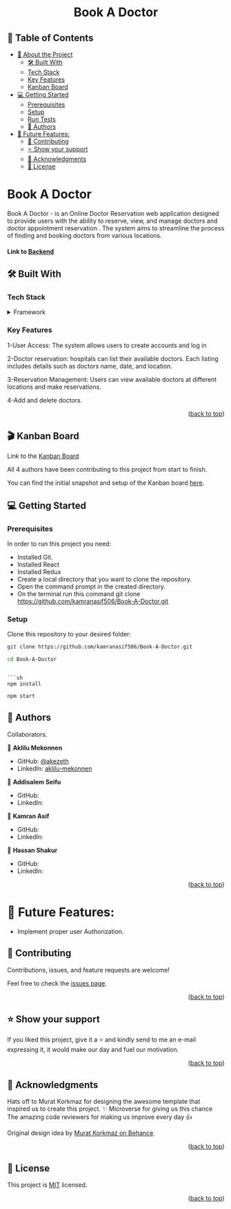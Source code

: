 <a name="readme-top"></a>

<div align="center">

  <br/>
  <h1>Book A Doctor</h1>

</div>

## 📗 Table of Contents

- [📖 About the Project](#about-project)
  - [🛠 Built With ](#-built-with-)
  - [Tech Stack ](#tech-stack-)
  - [Key Features ](#key-features-)
  - [Kanban Board](#kanban)
- [💻 Getting Started ](#-getting-started-)
  - [Prerequisites](#prerequisites)
  - [Setup](#setup)
  - [Run Tests](#run-tests)
  - [👥 Authors ](#-authors-)
- [🔭 Future Features:](#-future-features)
  - [🤝 Contributing ](#-contributing-)
  - [⭐️ Show your support ](#️-show-your-support-)
  - [🙏 Acknowledgments ](#-acknowledgments-)
  - [📝 License ](#-license-)

# Book A Doctor <a name="about-project"></a>

Book A Doctor - is an Online Doctor Reservation web application designed to provide users with the ability to reserve, view, and manage doctors and doctor appointment reservation . The system aims to streamline the process of finding and booking doctors from various locations.

#### Link to [Backend](https://github.com/kamranasif506/Book-A-Doctor-API)

## 🛠 Built With <a name="built-with"></a>

### Tech Stack <a name="tech-stack"></a>

<details>
  <summary>Framework</summary>
  <ul>
    <li><a href="https://react.dev/">React</a></li>
    <li><a href="https://redux.js.org/">Redux</a></li>
    <li><a href="#">CSS</a></li>
  </ul>
</details>

### Key Features <a name="key-features"></a>

1-User Access: The system allows users to create accounts and log in

2-Doctor reservation: hospitals can list their available doctors. Each listing includes details such as doctors name, date, and location.

3-Reservation Management: Users can view available doctors  at different locations and make reservations.

4-Add and delete doctors.

<p align="right">(<a href="#readme-top">back to top</a>)</p>

## 🎬 Kanban Board <a id="kanban"></a>

Link to the [Kanban Board](https://github.com/users/kamranasif506/projects/7)

All 4 authors have been contributing to this project from start to finish.

You can find the initial snapshot and setup of the Kanban board [here](https://user-images.githubusercontent.com/116703083/281520773-c2c88620-3ece-4598-bddd-0c2c641d4adb.png).

## 💻 Getting Started <a name="getting-started"></a>

### Prerequisites

In order to run this project you need:

- Installed Git.
- Installed React
- Installed Redux
- Create a local directory that you want to clone the repository.
- Open the command prompt in the created directory.
- On the terminal run this command git clone https://github.com/kamranasif506/Book-A-Doctor.git

### Setup

Clone this repository to your desired folder:

```sh
git clone https://github.com/kamranasif506/Book-A-Doctor.git
```

```sh
cd Book-A-Doctor
```

````

```sh
npm install
````

```sh
npm start
```

## 👥 Authors <a name="authors"></a>

Collaborators.

👤 **Aklilu Mekonnen**

- GitHub: [@akezeth](https://github.com/akezeth)
- LinkedIn: [aklilu-mekonnen](https://www.linkedin.com/in/aklilu-mekonnen/)

👤 **Addisalem Seifu**
- GitHub: [](https://github.com/)
- LinkedIn: [](https://www.linkedin.com/in/)

👤 **Kamran Asif**
- GitHub: [](https://github.com/kamranasif506)
- LinkedIn: [](https://www.linkedin.com/in/kamran-asif)

👤 **Hassan Shakur**
- GitHub: [](https://github.com/)
- LinkedIn: [](https://www.linkedin.com/in/)

<p align="right">(<a href="#readme-top">back to top</a>)</p>

# 🔭 Future Features:

- Implement proper user Authorization.

## 🤝 Contributing <a name="contributing"></a>

Contributions, issues, and feature requests are welcome!

Feel free to check the [issues page](https://github.com/kamranasif506/Book-A-Doctor/issues).

<p align="right">(<a href="#readme-top">back to top</a>)</p>

## ⭐️ Show your support <a name="support"></a>

If you liked this project, give it a ⭐️ and kindly send to me an e-mail expressing it, it would make our day and fuel our motivation.

<p align="right">(<a href="#readme-top">back to top</a>)</p>

## 🙏 Acknowledgments <a name="acknowledgements"></a>

Hats off to Murat Korkmaz for designing the awesome template that inspired us to create this project. ✨
Microverse for giving us this chance
The amazing code reviewers for making us improve every day 👍

Original design idea by [Murat Korkmaz on Behance](https://www.behance.net/gallery/26425031/Vespa-Responsive-Redesign).

<p align="right">(<a href="#readme-top">back to top</a>)</p>

## 📝 License <a name="license"></a>

This project is [MIT](./LICENSE) licensed.

<p align="right">(<a href="#readme-top">back to top</a>)</p>